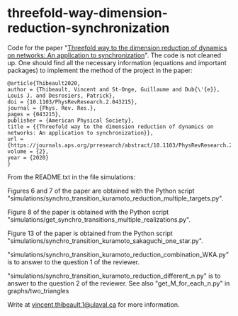 # threefold-way-dimension-reduction-synchronization
Code for the paper "[Threefold way to the dimension reduction of dynamics on networks: An application to synchronization](https://journals.aps.org/prresearch/abstract/10.1103/PhysRevResearch.2.043215)". The code is not cleaned up. One should find all the necessary information (equations and important packages) to implement the method of the project in the paper:

```
@article{Thibeault2020,
author = {Thibeault, Vincent and St-Onge, Guillaume and Dub{\'{e}}, Louis J. and Desrosiers, Patrick},
doi = {10.1103/PhysRevResearch.2.043215},
journal = {Phys. Rev. Res.},
pages = {043215},
publisher = {American Physical Society},
title = {{Threefold way to the dimension reduction of dynamics on networks: An application to synchronization}},
url = {https://journals.aps.org/prresearch/abstract/10.1103/PhysRevResearch.2.043215},
volume = {2},
year = {2020}
}
```


From the README.txt in the file simulations:

Figures 6 and 7 of the paper are obtained with the Python script "simulations/synchro_transition_kuramoto_reduction_multiple_targets.py".

Figure 8 of the paper is obtained with the Python script "simulations/get_synchro_transitions_multiple_realizations.py".

Figure 13 of the paper is obtained from the Python script "simulations/synchro_transition_kuramoto_sakaguchi_one_star.py".

"simulations/synchro_transition_kuramoto_reduction_combination_WKA.py" is to answer to the question 1 of the reviewer.

"simulations/synchro_transition_kuramoto_reduction_different_n.py" is to answer to the
question 2 of the reviewer. See also "get_M_for_each_n.py" in graphs/two_triangles

Write at vincent.thibeault.1@ulaval.ca for more information.
